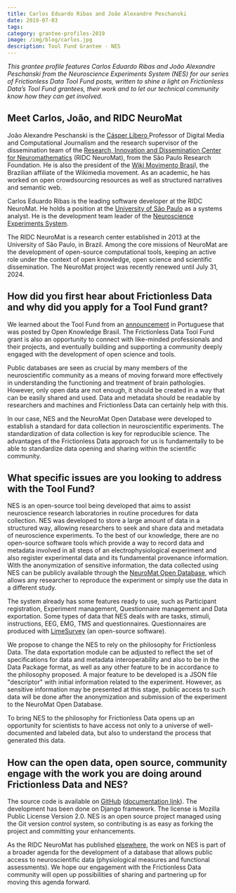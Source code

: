 ```yaml
---
title: Carlos Eduardo Ribas and João Alexandre Peschanski
date: 2019-07-03
tags:
category: grantee-profiles-2019
image: /img/blog/carlos.jpg
description: Tool Fund Grantee - NES
---
```


_This grantee profile features Carlos Eduardo Ribas and João Alexandre Peschanski from the Neuroscience Experiments System (NES) for our series of Frictionless Data Tool Fund posts, written to shine a light on Frictionless Data’s Tool Fund grantees, their work and to let our technical community know how they can get involved._

## Meet Carlos, João, and RIDC NeuroMat

João Alexandre Peschanski is the [Cásper Líbero ](https://en.wikipedia.org/wiki/Faculdade_C%C3%A1sper_L%C3%ADbero)Professor of Digital Media and Computational Journalism and the research supervisor of the dissemination team of the [Research, Innovation and Dissemination Center for Neuromathematics](https://en.wikipedia.org/wiki/NeuroMat) (RIDC NeuroMat), from the São Paulo Research Foundation. He is also the president of the [Wiki Movimento Brasi](https://meta.wikimedia.org/wiki/Wikimedia_Community_User_Group_Brasil)l, the Brazilian affiliate of the Wikimedia movement. As an academic, he has worked on open crowdsourcing resources as well as structured narratives and semantic web.

Carlos Eduardo Ribas is the leading software developer at the RIDC NeuroMat. He holds a position at the [University of São Paulo](https://en.wikipedia.org/wiki/University_of_S%C3%A3o_Paulo) as a systems analyst. He is the development team leader of the [Neuroscience Experiments System](https://github.com/neuromat/nes).

The RIDC NeuroMat is a research center established in 2013 at the University of São Paulo, in Brazil. Among the core missions of NeuroMat are the development of open-source computational tools, keeping an active role under the context of open knowledge, open science and scientific dissemination. The NeuroMat project was recently renewed until July 31, 2024.

## How did you first hear about Frictionless Data and why did you apply for a Tool Fund grant?

We learned about the Tool Fund from an [announcement](https://br.okfn.org/2019/02/21/open-knowledge-internacional-anuncia-fundo-para-ferramenta-de-frictionless-data/) in Portuguese that was posted by Open Knowledge Brasil. The Frictionless Data Tool Fund grant is also an opportunity to connect with like-minded professionals and their projects, and eventually building and supporting a community deeply engaged with the development of open science and tools.

Public databases are seen as crucial by many members of the neuroscientific community as a means of moving forward more effectively in understanding the functioning and treatment of brain pathologies. However, only open data are not enough, it should be created in a way that can be easily shared and used. Data and metadata should be readable by researchers and machines and Frictionless Data can certainly help with this.

In our case, NES and the NeuroMat Open Database were developed to establish a standard for data collection in neuroscientific experiments. The standardization of data collection is key for reproducible science. The advantages of the Frictionless Data approach for us is fundamentally to be able to standardize data opening and sharing within the scientific community.

## What specific issues are you looking to address with the Tool Fund?

NES is an open-source tool being developed that aims to assist neuroscience research laboratories in routine procedures for data collection. NES was developed to store a large amount of data in a structured way, allowing researchers to seek and share data and metadata of neuroscience experiments. To the best of our knowledge, there are no open-source software tools which provide a way to record data and metadata involved in all steps of an electrophysiological experiment and also register experimental data and its fundamental provenance information. With the anonymization of sensitive information, the data collected using NES can be publicly available through the [NeuroMat Open Database](https://neuromatdb.numec.prp.usp.br/), which allows any researcher to reproduce the experiment or simply use the data in a different study.

The system already has some features ready to use, such as Participant registration, Experiment management, Questionnaire management and Data exportation. Some types of data that NES deals with are tasks, stimuli, instructions, EEG, EMG, TMS and questionnaires. Questionnaires are produced with [LimeSurvey](https://www.limesurvey.org/) (an open-source software).

We propose to change the NES to rely on the philosophy for Frictionless Data. The data exportation module can be adjusted to reflect the set of specifications for data and metadata interoperability and also to be in the Data Package format, as well as any other feature to be in accordance to the philosophy proposed. A major feature to be developed is a JSON file "descriptor" with initial information related to the experiment. However, as sensitive information may be presented at this stage, public access to such data will be done after the anonymization and submission of the experiment to the NeuroMat Open Database.  

To bring NES to the philosophy for Frictionless Data opens up an opportunity for scientists to have access not only to a universe of well-documented and labeled data, but also to understand the process that generated this data.

## How can the open data, open source, community engage with the work you are doing around Frictionless Data and NES?

The source code is available on [GitHub](https://github.com/neuromat/nes) ([documentation link](https://nes.readthedocs.io/en/latest/)). The development has been done on Django framework. The license is Mozilla Public License Version 2.0. NES is an open source project managed using the Git version control system, so contributing is as easy as forking the project and committing your enhancements.

As the RIDC NeuroMat has published [elsewhere](https://neuromat.numec.prp.usp.br/content/in-defense-of-public-scientific-data-sharing-a-neuromat-op-ed/), the work on NES is part of a broader agenda for the development of a database that allows public access to neuroscientific data (physiological measures and functional assessments). We hope our engagement with the Frictionless Data community will open up possibilities of sharing and partnering up for moving this agenda forward.
